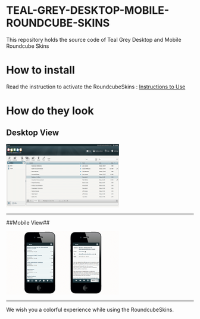 # TEAL-GREY-DESKTOP-MOBILE-ROUNDCUBE-SKINS
This repository holds the source code of Teal Grey Desktop and Mobile Roundcube Skins

# How to install
Read the instruction to activate the RoundcubeSkins : [Instructions to Use](https://roundcubeskins.com/activation-guide/)  


# How do they look #

## Desktop View ##

![Teal Grey Desktop Roundcube Skins](images/teal_grey_mail.png)

---

##Mobile View##

![Teal Grey Mobile Roundcube Skins](images/teal_gray.png)

---

We wish you a colorful experience while using the RoundcubeSkins.
